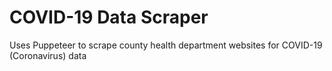 # COVID-19 Data Scraper

Uses Puppeteer to scrape county health department websites for COVID-19 (Coronavirus) data
